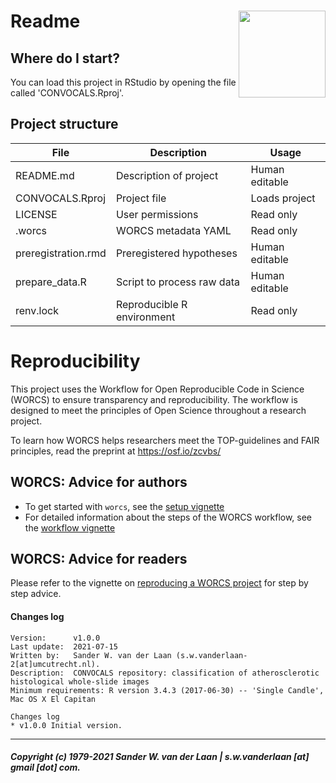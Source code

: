 # Readme <a href='https://osf.io/zcvbs/'><img src='worcs_icon.png' align="right" height="139" /></a>

<!-- Please add a brief introduction to explain what the project is about    -->

## Where do I start?

You can load this project in RStudio by opening the file called 'CONVOCALS.Rproj'.

## Project structure

<!--  You can add rows to this table, using "|" to separate columns.         -->
File                | Description                | Usage         
------------------- | -------------------------- | --------------
README.md           | Description of project     | Human editable
CONVOCALS.Rproj     | Project file               | Loads project 
LICENSE             | User permissions           | Read only     
.worcs              | WORCS metadata YAML        | Read only     
preregistration.rmd | Preregistered hypotheses   | Human editable
prepare_data.R      | Script to process raw data | Human editable
renv.lock           | Reproducible R environment | Read only     

<!--  You can consider adding the following to this file:                    -->
<!--  * A citation reference for your project                                -->
<!--  * Contact information for questions/comments                           -->
<!--  * How people can offer to contribute to the project                    -->
<!--  * A contributor code of conduct, https://www.contributor-covenant.org/ -->

# Reproducibility

This project uses the Workflow for Open Reproducible Code in Science (WORCS) to
ensure transparency and reproducibility. The workflow is designed to meet the
principles of Open Science throughout a research project. 

To learn how WORCS helps researchers meet the TOP-guidelines and FAIR principles,
read the preprint at https://osf.io/zcvbs/

## WORCS: Advice for authors

* To get started with `worcs`, see the [setup vignette](https://cjvanlissa.github.io/worcs/articles/setup.html)
* For detailed information about the steps of the WORCS workflow, see the [workflow vignette](https://cjvanlissa.github.io/worcs/articles/workflow.html)

## WORCS: Advice for readers

Please refer to the vignette on [reproducing a WORCS project]() for step by step advice.
<!-- If your project deviates from the steps outlined in the vignette on     -->
<!-- reproducing a WORCS project, please provide your own advice for         -->
<!-- readers here.                                                           -->

#### Changes log

    Version:      v1.0.0
    Last update:  2021-07-15
    Written by:   Sander W. van der Laan (s.w.vanderlaan-2[at]umcutrecht.nl).
    Description:  CONVOCALS repository: classification of atherosclerotic histological whole-slide images
    Minimum requirements: R version 3.4.3 (2017-06-30) -- 'Single Candle', Mac OS X El Capitan
    
    Changes log
    * v1.0.0 Initial version. 
    
    
--------------

##### Copyright (c) 1979-2021 Sander W. van der Laan | s.w.vanderlaan [at] gmail [dot] com.

